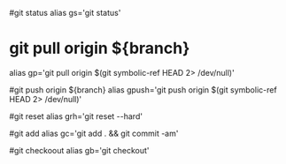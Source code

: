 #git status
alias gs='git status'

# git pull origin ${branch}
alias gp='git pull origin $(git symbolic-ref HEAD 2> /dev/null)'

#git push origin ${branch}
alias gpush='git push origin $(git symbolic-ref HEAD 2> /dev/null)'

#git reset 
alias grh='git reset --hard'

#git add
alias gc='git add . && git commit -am'

#git checkoout
alias gb='git checkout'
